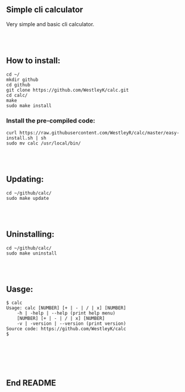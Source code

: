 ## Simple cli calculator

Very simple and basic cli calculator. <br>

<br>
<br>

## How to install:

```
cd ~/
mkdir github
cd github
git clone https://github.com/WestleyK/calc.git
cd calc/
make
sudo make install
```

### Install the pre-compiled code:

```
curl https://raw.githubusercontent.com/WestleyR/calc/master/easy-install.sh | sh
sudo mv calc /usr/local/bin/
```

<br>
<br>

## Updating:

```
cd ~/github/calc/
sudo make update
```

<br>
<br>

## Uninstalling:

```
cd ~/github/calc/
sudo make uninstall
```

<br>
<br>

## Uasge:

```
$ calc
Usage: calc [NUMBER] [+ | - | / | x] [NUMBER]
	-h | -help | --help (print help menu)
	[NUMBER] [+ | - | / | x] [NUMBER]
	-v | -version | --version (print version)
Source code: https://github.com/WestleyK/calc
$ 
```

<br>
<br>




<br>
<br>


## End README

<br>
<br>





